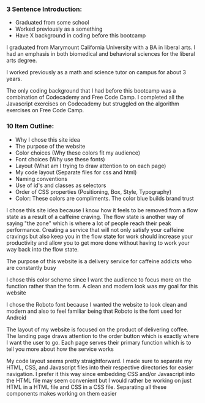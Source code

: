 ### 3 Sentence Introduction:
* Graduated from some school
* Worked previously as a something
* Have X background in coding before this bootcamp

I graduated from Marymount California University
with a BA in liberal arts. I had an emphasis in both
biomedical and behavioral sciences for the liberal arts
degree.

I worked previously as a math and science tutor
on campus for about 3 years.

The only coding background that I had before this bootcamp
was a combination of Codecademy and Free Code Camp.
I completed all the Javascript exercises on Codecademy but
struggled on the algorithm exercises on Free Code Camp.

### 10 Item Outline:
* Why I chose this site idea
* The purpose of the website
* Color choices (Why these colors fit my audience)
* Font choices (Why use these fonts)
* Layout (What am I trying to draw attention to on each page)
* My code layout (Separate files for css and html)
* Naming conventions
* Use of id's and classes as selectors
* Order of CSS properties (Positioning, Box, Style, Typography)
* Color: These colors are compliments. The color blue builds brand trust

I chose this site idea because I know how it feels to be removed from
a flow state as a result of a caffeine craving. The flow state is
another way of saying "the zone" which is where a lot of people reach
their peak performance. Creating a service that will not only satisfy
your caffeine cravings but also keep you in the flow state for work
should increase your productivity and allow you to get more done without
having to work your way back into the flow state.

The purpose of this website is a delivery service for caffeine addicts
who are constantly busy

I chose this color scheme since I want the audience to focus more on the
function rather than the form. A clean and modern look was my goal for
this website

I chose the Roboto font because I wanted the website to look clean and
modern and also to feel familiar being that Roboto is the font used for
Android

The layout of my website is focused on the product of delivering coffee.
The landing page draws attention to the order button which is exactly
where I want the user to go. Each page serves their primary function
which is to tell you more about how the service works

My code layout seems pretty straightforward. I made sure to separate my
HTML, CSS, and Javascript files into their respective directories for easier
navigation. I prefer it this way since embedding CSS and/or Javascript into
the HTML file may seem convenient but I would rather be working on just HTML
in a HTML file and CSS in a CSS file. Separating all these components makes
working on them easier

